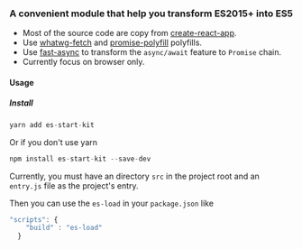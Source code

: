 ### A convenient module that help you transform ES2015+ into ES5

* Most of the source code are copy from [create-react-app](https://github.com/facebookincubator/create-react-app).
* Use [whatwg-fetch](https://github.com/github/fetch) and [promise-polyfill](https://github.com/taylorhakes/promise-polyfill) polyfills.
* Use [fast-async](https://github.com/MatAtBread/fast-async) to transform the ``` async/await ``` feature to ``` Promise ``` chain.
* Currently focus on browser only.

#### Usage
##### Install
```js
yarn add es-start-kit
```
Or if you don't use yarn
```js
npm install es-start-kit --save-dev
```

Currently, you must have an directory ```src``` in the project root and an ```entry.js``` file as the project's entry.

Then you can use the ```es-load``` in your ```package.json``` like
```js
"scripts": {
    "build" : "es-load"
  }
```
